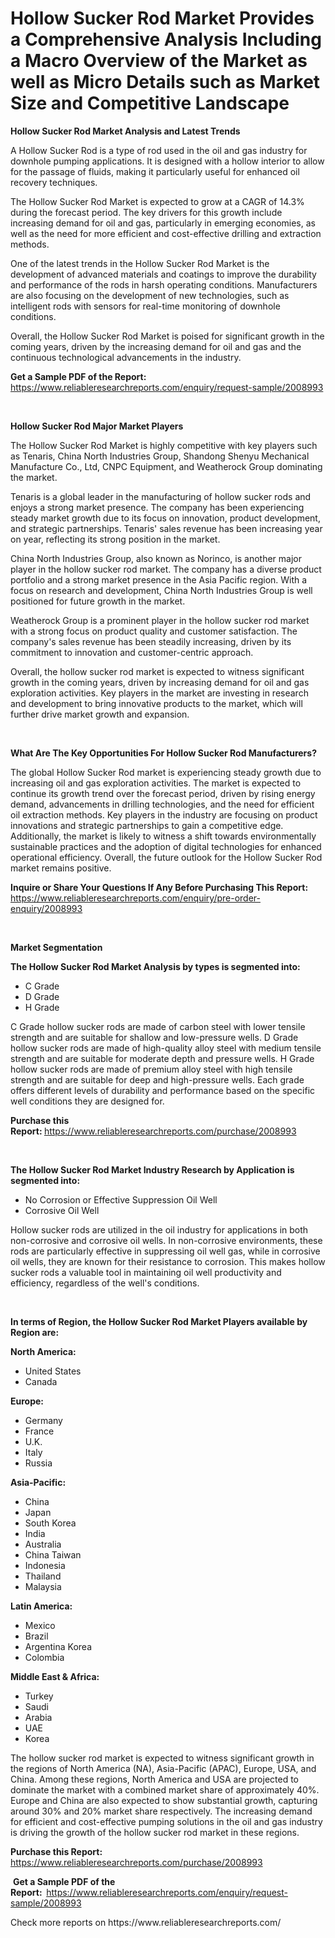 <p><h1>Hollow Sucker Rod Market Provides a Comprehensive Analysis Including a Macro Overview of the Market as well as Micro Details such as Market Size and Competitive Landscape</h1></p><p><strong>Hollow Sucker Rod Market Analysis and Latest Trends</strong></p>
<p><p>A Hollow Sucker Rod is a type of rod used in the oil and gas industry for downhole pumping applications. It is designed with a hollow interior to allow for the passage of fluids, making it particularly useful for enhanced oil recovery techniques.</p><p>The Hollow Sucker Rod Market is expected to grow at a CAGR of 14.3% during the forecast period. The key drivers for this growth include increasing demand for oil and gas, particularly in emerging economies, as well as the need for more efficient and cost-effective drilling and extraction methods.</p><p>One of the latest trends in the Hollow Sucker Rod Market is the development of advanced materials and coatings to improve the durability and performance of the rods in harsh operating conditions. Manufacturers are also focusing on the development of new technologies, such as intelligent rods with sensors for real-time monitoring of downhole conditions.</p><p>Overall, the Hollow Sucker Rod Market is poised for significant growth in the coming years, driven by the increasing demand for oil and gas and the continuous technological advancements in the industry.</p></p>
<p><strong>Get a Sample PDF of the Report:&nbsp;</strong> <a href="https://www.reliableresearchreports.com/enquiry/request-sample/2008993">https://www.reliableresearchreports.com/enquiry/request-sample/2008993</a></p>
<p>&nbsp;</p>
<p><strong>Hollow Sucker Rod Major Market Players</strong></p>
<p><p>The Hollow Sucker Rod Market is highly competitive with key players such as Tenaris, China North Industries Group, Shandong Shenyu Mechanical Manufacture Co., Ltd, CNPC Equipment, and Weatherock Group dominating the market. </p><p>Tenaris is a global leader in the manufacturing of hollow sucker rods and enjoys a strong market presence. The company has been experiencing steady market growth due to its focus on innovation, product development, and strategic partnerships. Tenaris' sales revenue has been increasing year on year, reflecting its strong position in the market.</p><p>China North Industries Group, also known as Norinco, is another major player in the hollow sucker rod market. The company has a diverse product portfolio and a strong market presence in the Asia Pacific region. With a focus on research and development, China North Industries Group is well positioned for future growth in the market.</p><p>Weatherock Group is a prominent player in the hollow sucker rod market with a strong focus on product quality and customer satisfaction. The company's sales revenue has been steadily increasing, driven by its commitment to innovation and customer-centric approach.</p><p>Overall, the hollow sucker rod market is expected to witness significant growth in the coming years, driven by increasing demand for oil and gas exploration activities. Key players in the market are investing in research and development to bring innovative products to the market, which will further drive market growth and expansion.</p></p>
<p>&nbsp;</p>
<p><strong>What Are The Key Opportunities For Hollow Sucker Rod Manufacturers?</strong></p>
<p><p>The global Hollow Sucker Rod market is experiencing steady growth due to increasing oil and gas exploration activities. The market is expected to continue its growth trend over the forecast period, driven by rising energy demand, advancements in drilling technologies, and the need for efficient oil extraction methods. Key players in the industry are focusing on product innovations and strategic partnerships to gain a competitive edge. Additionally, the market is likely to witness a shift towards environmentally sustainable practices and the adoption of digital technologies for enhanced operational efficiency. Overall, the future outlook for the Hollow Sucker Rod market remains positive.</p></p>
<p><strong>Inquire or Share Your Questions If Any Before Purchasing This Report:</strong> <a href="https://www.reliableresearchreports.com/enquiry/pre-order-enquiry/2008993">https://www.reliableresearchreports.com/enquiry/pre-order-enquiry/2008993</a></p>
<p>&nbsp;</p>
<p><strong>Market Segmentation</strong></p>
<p><strong>The Hollow Sucker Rod Market Analysis by types is segmented into:</strong></p>
<p><ul><li>C Grade</li><li>D Grade</li><li>H Grade</li></ul></p>
<p><p>C Grade hollow sucker rods are made of carbon steel with lower tensile strength and are suitable for shallow and low-pressure wells. D Grade hollow sucker rods are made of high-quality alloy steel with medium tensile strength and are suitable for moderate depth and pressure wells. H Grade hollow sucker rods are made of premium alloy steel with high tensile strength and are suitable for deep and high-pressure wells. Each grade offers different levels of durability and performance based on the specific well conditions they are designed for.</p></p>
<p><strong>Purchase this Report:&nbsp;</strong><a href="https://www.reliableresearchreports.com/purchase/2008993">https://www.reliableresearchreports.com/purchase/2008993</a></p>
<p>&nbsp;</p>
<p><strong>The Hollow Sucker Rod Market Industry Research by Application is segmented into:</strong></p>
<p><ul><li>No Corrosion or Effective Suppression Oil Well</li><li>Corrosive Oil Well</li></ul></p>
<p><p>Hollow sucker rods are utilized in the oil industry for applications in both non-corrosive and corrosive oil wells. In non-corrosive environments, these rods are particularly effective in suppressing oil well gas, while in corrosive oil wells, they are known for their resistance to corrosion. This makes hollow sucker rods a valuable tool in maintaining oil well productivity and efficiency, regardless of the well's conditions.</p></p>
<p>&nbsp;</p>
<p><strong>In terms of Region, the Hollow Sucker Rod Market Players available by Region are:</strong></p>
<p>
    <p> <strong> North America: </strong>
        <ul>
            <li>United States</li>
            <li>Canada</li>
        </ul>
        </p> 
    <p> <strong> Europe: </strong>
        <ul>
            <li>Germany</li>
            <li>France</li>
            <li>U.K.</li>
            <li>Italy</li>
            <li>Russia</li>
        </ul>
        </p> 
    <p> <strong> Asia-Pacific: </strong>
        <ul>
            <li>China</li>
            <li>Japan</li>
            <li>South Korea</li>
            <li>India</li>
            <li>Australia</li>
            <li>China Taiwan</li>
            <li>Indonesia</li>
            <li>Thailand</li>
            <li>Malaysia</li>
        </ul>
        </p> 
    <p> <strong> Latin America: </strong>
        <ul>
            <li>Mexico</li>
            <li>Brazil</li>
            <li>Argentina Korea</li>
            <li>Colombia</li>
        </ul>
        </p> 
    <p> <strong> Middle East & Africa: </strong>
        <ul>
            <li>Turkey</li>
            <li>Saudi</li>
            <li>Arabia</li>
            <li>UAE</li>
            <li>Korea</li>
        </ul>
    </p>
    </p>
<p><p>The hollow sucker rod market is expected to witness significant growth in the regions of North America (NA), Asia-Pacific (APAC), Europe, USA, and China. Among these regions, North America and USA are projected to dominate the market with a combined market share of approximately 40%. Europe and China are also expected to show substantial growth, capturing around 30% and 20% market share respectively. The increasing demand for efficient and cost-effective pumping solutions in the oil and gas industry is driving the growth of the hollow sucker rod market in these regions.</p></p>
<p><strong>Purchase this Report: </strong><a href="https://www.reliableresearchreports.com/purchase/2008993">https://www.reliableresearchreports.com/purchase/2008993</a></p>
<p>&nbsp;<strong>Get a Sample PDF of the Report:&nbsp;&nbsp;</strong><a href="https://www.reliableresearchreports.com/enquiry/request-sample/2008993">https://www.reliableresearchreports.com/enquiry/request-sample/2008993</a></p>
<p><strong></strong></p>
<p>Check more reports on https://www.reliableresearchreports.com/</p>